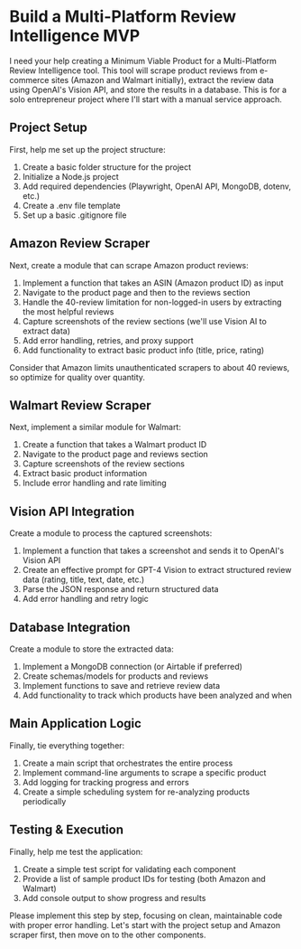 # Build a Multi-Platform Review Intelligence MVP

I need your help creating a Minimum Viable Product for a Multi-Platform Review Intelligence tool. This tool will scrape product reviews from e-commerce sites (Amazon and Walmart initially), extract the review data using OpenAI's Vision API, and store the results in a database. This is for a solo entrepreneur project where I'll start with a manual service approach.

## Project Setup

First, help me set up the project structure:

1. Create a basic folder structure for the project
2. Initialize a Node.js project
3. Add required dependencies (Playwright, OpenAI API, MongoDB, dotenv, etc.)
4. Create a .env file template
5. Set up a basic .gitignore file

## Amazon Review Scraper

Next, create a module that can scrape Amazon product reviews:

1. Implement a function that takes an ASIN (Amazon product ID) as input
2. Navigate to the product page and then to the reviews section
3. Handle the 40-review limitation for non-logged-in users by extracting the most helpful reviews
4. Capture screenshots of the review sections (we'll use Vision AI to extract data)
5. Add error handling, retries, and proxy support
6. Add functionality to extract basic product info (title, price, rating)

Consider that Amazon limits unauthenticated scrapers to about 40 reviews, so optimize for quality over quantity.

## Walmart Review Scraper

Next, implement a similar module for Walmart:

1. Create a function that takes a Walmart product ID
2. Navigate to the product page and reviews section
3. Capture screenshots of the review sections
4. Extract basic product information
5. Include error handling and rate limiting

## Vision API Integration

Create a module to process the captured screenshots:

1. Implement a function that takes a screenshot and sends it to OpenAI's Vision API
2. Create an effective prompt for GPT-4 Vision to extract structured review data (rating, title, text, date, etc.)
3. Parse the JSON response and return structured data
4. Add error handling and retry logic

## Database Integration

Create a module to store the extracted data:

1. Implement a MongoDB connection (or Airtable if preferred)
2. Create schemas/models for products and reviews
3. Implement functions to save and retrieve review data
4. Add functionality to track which products have been analyzed and when

## Main Application Logic

Finally, tie everything together:

1. Create a main script that orchestrates the entire process
2. Implement command-line arguments to scrape a specific product
3. Add logging for tracking progress and errors
4. Create a simple scheduling system for re-analyzing products periodically

## Testing & Execution

Finally, help me test the application:

1. Create a simple test script for validating each component
2. Provide a list of sample product IDs for testing (both Amazon and Walmart)
3. Add console output to show progress and results

Please implement this step by step, focusing on clean, maintainable code with proper error handling. Let's start with the project setup and Amazon scraper first, then move on to the other components.
